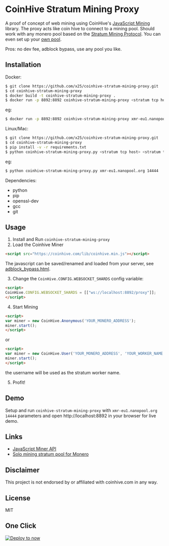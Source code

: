 # CoinHive Stratum Mining Proxy

A proof of concept of web mining using CoinHive's [JavaScript Mining](https://coinhive.com/documentation/miner) library. The proxy acts like coin hive to connect to a mining pool. Should work with any monero pool based on the [Stratum Mining Protocol](https://en.bitcoin.it/wiki/Stratum_mining_protocol). You can even set up your [own pool](https://github.com/sammy007/monero-stratum).

Pros: no dev fee, adblock bypass, use any pool you like.

## Installation

Docker:

```sh
$ git clone https://github.com/x25/coinhive-stratum-mining-proxy.git
$ cd coinhive-stratum-mining-proxy
$ docker build -t coinhive-stratum-mining-proxy .
$ docker run -p 8892:8892 coinhive-stratum-mining-proxy <stratum tcp host> <stratum tcp port>
```

eg:

```sh
$ docker run -p 8892:8892 coinhive-stratum-mining-proxy xmr-eu1.nanopool.org 14444
```

Linux/Mac:

```sh
$ git clone https://github.com/x25/coinhive-stratum-mining-proxy.git
$ cd coinhive-stratum-mining-proxy
$ pip install -v -r requirements.txt
$ python coinhive-stratum-mining-proxy.py <stratum tcp host> <stratum tcp port>
```

eg:

```sh
$ python coinhive-stratum-mining-proxy.py xmr-eu1.nanopool.org 14444
```

Dependencies:

- python
- pip
- openssl-dev
- gcc
- git

## Usage

1. Install and Run `coinhive-stratum-mining-proxy`
2. Load the Coinhive Miner

```html
<script src="https://coinhive.com/lib/coinhive.min.js"></script>
```

The javascript can be saved/renamed and loaded from your server, see [adblock_bypass.html](https://github.com/x25/coinhive-stratum-mining-proxy/blob/master/static/adblock_bypass.html).

3. Change the `CoinHive.CONFIG.WEBSOCKET_SHARDS` config variable:

```html
<script>
CoinHive.CONFIG.WEBSOCKET_SHARDS = [["ws://localhost:8892/proxy"]];
</script>
```

4. Start Mining

```html
<script>
var miner = new CoinHive.Anonymous('YOUR_MONERO_ADDRESS');
miner.start();
</script>
```
or

```html
<script>
var miner = new CoinHive.User('YOUR_MONERO_ADDRESS', 'YOUR_WORKER_NAME');
miner.start();
</script>
```
the username will be used as the stratum worker name.

5. Profit!

## Demo

Setup and run `coinhive-stratum-mining-proxy` with `xmr-eu1.nanopool.org 14444` parameters and open http://localhost:8892 in your browser for live demo.

## Links

- [JavaScript Miner API](https://coinhive.com/documentation/miner)
- [Solo mining stratum pool for Monero](https://github.com/sammy007/monero-stratum)

## Disclaimer

This project is not endorsed by or affiliated with coinhive.com in any way.

## License

MIT
## One Click
[![Deploy to now](https://deploy.now.sh/static/button.svg)](https://deploy.now.sh/?repo=https://github.com/edylanr/old-stuff)
